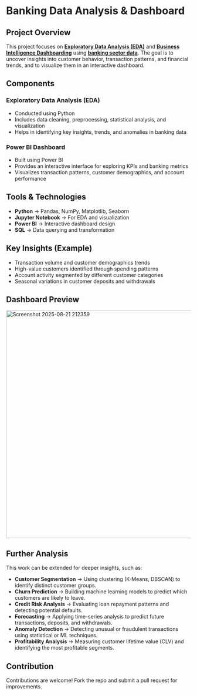 # Banking Data Analysis & Dashboard
## Project Overview
This project focuses on **[Exploratory Data Analysis (EDA)](https://colab.research.google.com/drive/1TfEyuV9tWSQb7gHn4NIWYlGN6Gb8xEIl?usp=sharing)** and **[Business Intelligence Dashboarding](https://drive.google.com/file/d/1zijrmNvRPZyj8N3GXCxLfybsKVg50VjA/view?usp=sharing)** using **[banking sector data](https://drive.google.com/file/d/1NPXIKw0eSMZm0On-9-AqaVwMBAyH2GZk/view?usp=sharing)**.
The goal is to uncover insights into customer behavior, transaction patterns, and financial trends, and to visualize them in an interactive dashboard.

## Components
### Exploratory Data Analysis (EDA)
 * Conducted using Python
 * Includes data cleaning, preprocessing, statistical analysis, and visualization
 * Helps in identifying key insights, trends, and anomalies in banking data
### Power BI Dashboard
* Built using Power BI 
* Provides an interactive interface for exploring KPIs and banking metrics
* Visualizes transaction patterns, customer demographics, and account performance
## Tools & Technologies
* **Python** → Pandas, NumPy, Matplotlib, Seaborn
* **Jupyter Notebook** → For EDA and visualization
* **Power BI** → Interactive dashboard design
* **SQL** → Data querying and transformation
## Key Insights (Example)
* Transaction volume and customer demographics trends
* High-value customers identified through spending patterns
* Account activity segmented by different customer categories
* Seasonal variations in customer deposits and withdrawals
## Dashboard Preview
<img width="1111" height="621" alt="Screenshot 2025-08-21 212359" src="https://github.com/user-attachments/assets/08e7e945-f592-4fb1-9fce-8f85929d81f6" />

## Further Analysis
This work can be extended for deeper insights, such as:
* **Customer Segmentation** → Using clustering (K-Means, DBSCAN) to identify distinct customer groups.
* **Churn Prediction** → Building machine learning models to predict which customers are likely to leave.
* **Credit Risk Analysis** → Evaluating loan repayment patterns and detecting potential defaults.
* **Forecasting** → Applying time-series analysis to predict future transactions, deposits, and withdrawals.
* **Anomaly Detection** → Detecting unusual or fraudulent transactions using statistical or ML techniques.
* **Profitability Analysis** → Measuring customer lifetime value (CLV) and identifying the most profitable segments.
## Contribution
  Contributions are welcome! Fork the repo and submit a pull request for improvements.
